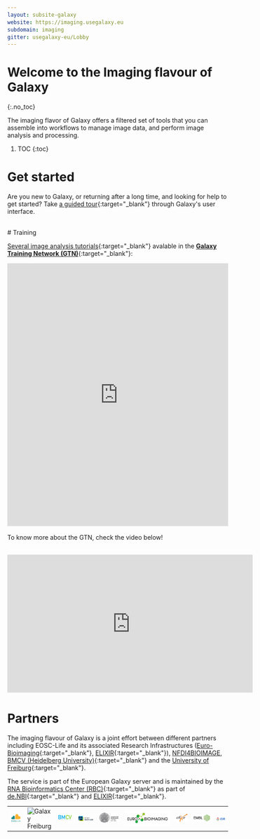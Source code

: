 ```yaml
---
layout: subsite-galaxy
website: https://imaging.usegalaxy.eu
subdomain: imaging
gitter: usegalaxy-eu/Lobby
---
```


# Welcome to the Imaging flavour of Galaxy
{:.no_toc}

The imaging flavor of Galaxy offers a filtered set of tools that you can assemble into workflows to manage image data, and perform image analysis and processing.


1. TOC
{:toc}

# Get started

Are you new to Galaxy, or returning after a long time, and looking for help to get started? Take [a guided tour](https://imaging.usegalaxy.eu/tours/core.galaxy_ui){:target="_blank"} through Galaxy's user interface.

<br>
# Training

[Several image analysis tutorials](https://training.galaxyproject.org/training-material/topics/imaging/){:target="_blank"} avalable in the [__Galaxy Training Network (GTN)__](https://training.galaxyproject.org){:target="_blank"}:

<iframe src="https://training.galaxyproject.org/training-material/tags/imaging/embed.html" height="600px" width="100%" class="gtn-embed" frameborder="0"></iframe>

To know more about the GTN, check the video below!

<br>

<iframe width="560" height="315"
src="https://www.youtube.com/embed/lDqWxzWNk1k"
title="YouTube video player"
frameborder="0"
allow="accelerometer; autoplay; clipboard-write; encrypted-media; gyroscope; picture-in-picture"
allowfullscreen>
</iframe>

<br>

# Partners

The imaging flavour of Galaxy is a joint effort between different partners including EOSC-Life and its associated Research Infrastructures ([Euro-Bioimaging](https://www.eurobioimaging.eu/){:target="_blank"}, [ELIXIR](https://elixir-europe.org/){:target="_blank"}), [NFDI4BIOIMAGE](https://nfdi4bioimage.de/), [BMCV (Heidelberg University)](http://www.bioquant.uni-heidelberg.de/research/groups/biomedical_computer_vision.html){:target="_blank"} and the [University of Freiburg](https://galaxyproject.eu/freiburg/){:target="_blank"}.

The service is part of the European Galaxy server and is maintained by the [RNA Bioinformatics Center (RBC)](https://www.denbi.de/network/rna-bioinformatics-center-rbc){:target="_blank"} as part of [de.NBI](https://www.denbi.de){:target="_blank"} and [ELIXIR](http://elixir-europe.org){:target="_blank"}.

<table border="0"><tr>
<td width="8%">
<img alt="EOSC-Life" src="/assets/media/EOSC_logo.png" />
</td>
<td width="9%">
<img alt="Galaxy Freiburg" src="/assets/media/freiburg-galaxy.svg" />
</td>
<td width="10%">
<img alt="BMCV" src="/assets/media/logo_BMCV.png" />
</td>
<td width="10%">
<img alt="NFDI4BIOIMAGE" src="/assets/media/NFDI4BIOIMAGE_logo.png" />
</td>
<td width="12%">
<img alt="UHD" src="/assets/media/Logo_UHD.png" />
</td>
<td width="25%">
<img alt="Euro-Bioimaging" src="/assets/media/eubi_logo.png" />
</td>
<td width="8%">
<img alt="ELIXIR" src="/assets/media/elixir_logo.png" />
</td>
<td width="11%">
<img alt="EMBL" src="/assets/media/logo_EMBL.png" />
</td>
<td width="8%">
<img alt="IDR" src="/assets/media/idr_logo.png" />
</td>
</tr>
</table>
